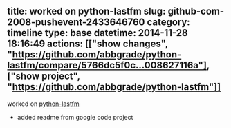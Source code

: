 title: worked on python-lastfm
slug: github-com-2008-pushevent-2433646760
category: timeline
type: base
datetime: 2014-11-28 18:16:49
actions: [["show changes", "https://github.com/abbgrade/python-lastfm/compare/5766dc5f0c...008627116a"], ["show project", "https://github.com/abbgrade/python-lastfm"]]
---
worked on [python-lastfm](https://github.com/abbgrade/python-lastfm)

 - added readme from google code project
